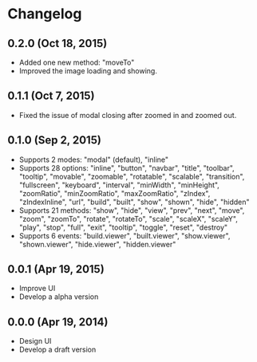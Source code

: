 # Changelog


## 0.2.0 (Oct 18, 2015)

- Added one new method: "moveTo"
- Improved the image loading and showing.


## 0.1.1 (Oct 7, 2015)

- Fixed the issue of modal closing after zoomed in and zoomed out.


## 0.1.0 (Sep 2, 2015)

- Supports 2 modes: "modal" (default), "inline"
- Supports 28 options: "inline", "button", "navbar", "title", "toolbar", "tooltip", "movable", "zoomable", "rotatable", "scalable", "transition", "fullscreen", "keyboard", "interval", "minWidth", "minHeight", "zoomRatio", "minZoomRatio", "maxZoomRatio", "zIndex", "zIndexInline", "url", "build", "built", "show", "shown", "hide", "hidden"
- Supports 21 methods: "show", "hide", "view", "prev", "next", "move", "zoom", "zoomTo", "rotate", "rotateTo", "scale", "scaleX", "scaleY", "play", "stop", "full", "exit", "tooltip", "toggle", "reset", "destroy"
- Supports 6 events: "build.viewer", "built.viewer", "show.viewer", "shown.viewer", "hide.viewer", "hidden.viewer"


## 0.0.1 (Apr 19, 2015)

- Improve UI
- Develop a alpha version


## 0.0.0 (Apr 19, 2014)

- Design UI
- Develop a draft version

